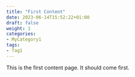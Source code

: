 ```yaml
---
title: "First Content"
date: 2023-06-14T15:52:22+01:00
draft: false
weight: 1
categories:
- MyCategory1
tags:
- Tag1
---
```


This is the first content page. It should come first.